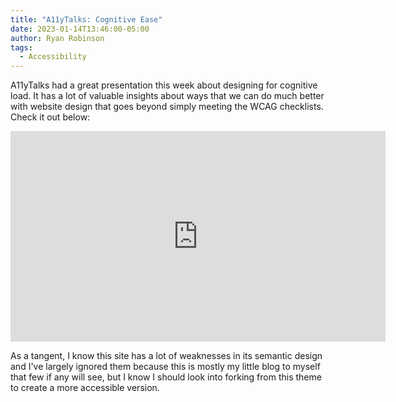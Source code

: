 ```yaml
---
title: "A11yTalks: Cognitive Ease"
date: 2023-01-14T13:46:00-05:00
author: Ryan Robinson
tags:
  - Accessibility
---
```


A11yTalks had a great presentation this week about designing for cognitive load. It has a lot of valuable insights about ways that we can do much better with website design that goes beyond simply meeting the WCAG checklists. Check it out below:

<iframe allow="accelerometer; autoplay; clipboard-write; encrypted-media; gyroscope; picture-in-picture" allowfullscreen="" frameborder="0" height="337" loading="lazy" src="https://www.youtube.com/embed/BXeixHLjZwM" title="A11yTalks video: Designing for Cognitive Ease" width="600"></iframe>

As a tangent, I know this site has a lot of weaknesses in its semantic design and I've largely ignored them because this is mostly my little blog to myself that few if any will see, but I know I should look into forking from this theme to create a more accessible version.
